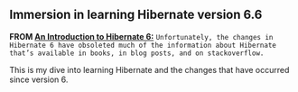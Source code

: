 ## Immersion in learning Hibernate version 6.6

**FROM [An Introduction to Hibernate 6:](https://docs.jboss.org/hibernate/orm/6.6/introduction/html_single/Hibernate_Introduction.html)**
`Unfortunately, the changes in Hibernate 6 have obsoleted much of the information about Hibernate that’s available in books, in blog posts, and on stackoverflow.`

This is my dive into learning Hibernate and the changes that have occurred since version 6.